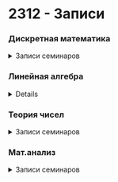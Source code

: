 # 2312 - Записи
<h3>Дискретная математика</h3>
<details><summary>Записи семинаров</summary>
<li><a href="https://disk.yandex.ru/i/-c3EjmIsdRua9Q">17 Семинар (31.01.2024)</a></li>
</details>
<h3>Линейная алгебра</h3>
<details><summaryЗаписи семинаров</summary>

</details>
<h3>Теория чисел</h3>
<details><summary>Записи семинаров</summary>

</details>
<h3>Мат.анализ</h3>
<details><summary>Записи семинаров</summary>

</details>
